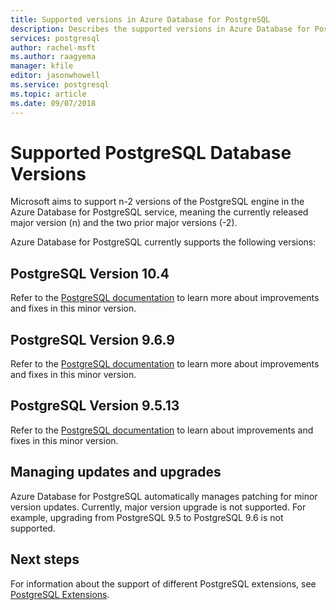 ```yaml
---
title: Supported versions in Azure Database for PostgreSQL
description: Describes the supported versions in Azure Database for PostgreSQL.
services: postgresql
author: rachel-msft
ms.author: raagyema
manager: kfile
editor: jasonwhowell
ms.service: postgresql
ms.topic: article
ms.date: 09/07/2018
---
```

# Supported PostgreSQL Database Versions
Microsoft aims to support n-2 versions of the PostgreSQL engine in the Azure Database for PostgreSQL service, meaning the currently released major version (n) and the two prior major versions (-2).

Azure Database for PostgreSQL currently supports the following versions:

## PostgreSQL Version 10.4
Refer to the [PostgreSQL documentation](https://www.postgresql.org/docs/10/static/release-10-4.html) to learn more about improvements and fixes in this minor version.

## PostgreSQL Version 9.6.9
Refer to the [PostgreSQL documentation](https://www.postgresql.org/docs/9.6/static/release-9-6-9.html) to learn more about improvements and fixes in this minor version.

## PostgreSQL Version 9.5.13
Refer to the [PostgreSQL documentation](https://www.postgresql.org/docs/9.5/static/release-9-5-13.html) to learn about improvements and fixes in this minor version.

## Managing updates and upgrades
Azure Database for PostgreSQL automatically manages patching for minor version updates. Currently, major version upgrade is not supported. For example, upgrading from PostgreSQL 9.5 to PostgreSQL 9.6 is not supported.

## Next steps
For information about the support of different PostgreSQL extensions, see [PostgreSQL Extensions](concepts-extensions.md).
